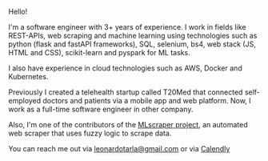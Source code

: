 Hello!


I'm a software engineer with 3+ years of experience. I work in fields like REST-APIs, web scraping and machine learning using 
technologies such as python (flask and fastAPI frameworks), SQL, selenium, bs4, web stack (JS, HTML and CSS), 
scikit-learn and pyspark for ML tasks.

I also have experience in cloud technologies such as AWS, Docker and Kubernetes.

Previously I created a telehealth startup called T20Med that connected self-employed doctors and patients via a mobile app
and web platform. Now, I work as a full-time software engineer in other company.

Also, I'm one of the contributors of the [MLscraper project](https://github.com/lorey/mlscraper), an automated web scraper that
uses fuzzy logic to scrape data. 

You can reach me out via leonardotarla@gmail.com or via [Calendly](https://calendly.com/leonardotarla)
